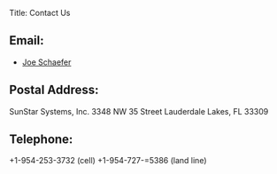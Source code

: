 Title: Contact Us

## Email:

* [Joe Schaefer](mailto:joe_schaefer@yahoo.com)

## Postal Address:

   SunStar Systems, Inc.
   3348 NW 35 Street
   Lauderdale Lakes, FL  33309

## Telephone:

   +1-954-253-3732  (cell)
   +1-954-727-=5386 (land line) 
